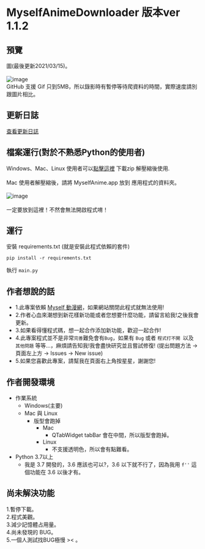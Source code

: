 # MyselfAnimeDownloader 版本ver 1.1.2
## 預覽
圖(最後更新2021/03/15)。<br><br>
![image](https://i.imgur.com/rXhfd67.gif)<br>
GitHub 支援 Gif 只到5MB，所以錄影時有暫停等待爬資料的時間，實際速度請別跟圖片相比。

## 更新日誌
[查看更新日誌](https://github.com/hgalytoby/MyselfAnimeDownloader/blob/master/UpdateLog.md)	


## 檔案運行(對於不熟悉Python的使用者)
Windows、Mac、Linux 使用者可以[點擊這裡](https://github.com/hgalytoby/MyselfAnimeDownloader/releases) 下載zip 解壓縮後使用.<br><br>
Mac 使用者解壓縮後，請將 MyselfAnime.app 放到 應用程式的資料夾。<br>
<br>
![image](https://i.imgur.com/0hPR31d.png)
<br><br>
一定要放到這裡！不然會無法開啟程式唷！
<br>


## 運行
安裝 requirements.txt (就是安裝此程式依賴的套件)<br>

`pip install -r requirements.txt`<br>

執行 `main.py` <br>


## 作者想說的話
- 1.此專案依賴 [Myself 動漫網](https://myself-bbs.com/portal.php)，如果網站關閉此程式就無法使用!
- 2.作者心血來潮想到新花樣新功能或者您想要什麼功能，請留言給我!之後我會更新。
- 3.如果看得懂程式碼，想一起合作添加新功能，歡迎一起合作!
- 4.此專案程式並不是非常`完善`難免會有`Bug`，如果有 `Bug` 或者 `程式打不開 `以及 `其他問題` 等等...，麻煩請告知我!我會盡快研究並且嘗試修復! (提出問題方法 -> 頁面左上方 -> Issues -> New issue)
- 5.如果您喜歡此專案，請幫我在頁面右上角按星星，謝謝您!


## 作者開發環境
- 作業系統
	- Windows(主要)
	- Mac 與 Linux
		- 版型會跑掉
			- Mac
				- QTabWidget tabBar 會在中間，所以版型會跑掉。
			- Linux
				-  不支援透明色，所以會有點難看。
- Python 3.7以上
	- 我是 3.7 開發的，3.6 應該也可以?，3.6 以下就不行了，因為我用 `f''` 這個功能在 3.6 以後才有。


## 尚未解決功能
1.暫停下載。<br>
2.程式美觀。<br>
3.減少記憶體占用量。<br>
4.尚未發現的 BUG。<br>
5.一個人測試找BUG極慢 >< 。<br>
